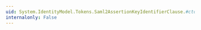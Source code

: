 ```yaml
---
uid: System.IdentityModel.Tokens.Saml2AssertionKeyIdentifierClause.#ctor(System.String)
internalonly: False
---
```


